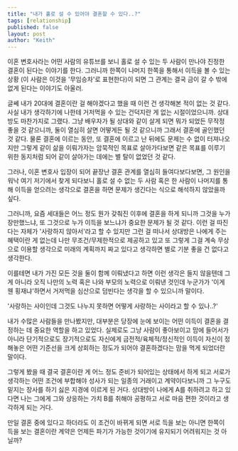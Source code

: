```yaml
---
title: "내가 홀로 설 수 있어야 결혼할 수 있다..?"
tags: [relationship]
published: false
layout: post
author: "Keith"
---
```


이혼 변호사라는 어떤 사람의 유튜브를 보니 홀로 설 수 있는 두 사람이 만나야 진정한 결혼이 된다는 이야기를 한다. 그러니까 한쪽이 나머지 한쪽을 통해서 이득을 볼 수 있는 상황 (이 사람은 이것을 '무임승차'로 표현한다)이 되면 그 관계는 결국 금이 갈 수 밖에 없게 된다는 이야기도 아울러.

글쎄 내가 20대에 결혼이란 걸 해야겠다고 했을 때 이런 건 생각해본 적이 없는 것 같다. 사실 내가 생각하기에 나한테 거저먹을 수 있는 건덕지란 게 없는 시절이었으니까. 상대방도 마찬가지로 그랬다. 그냥 배우자가 될 상대와 같이 살게 되면 뭐가 되었든 무작정 좋을 것 같으니까, 둘이 열심히 살면 어떻게든 될 것 같으니까 그래서 결혼에 골인했던 것 같다. 물론 결혼에 이르는 동안, 또 결혼에 이르고 난 뒤에도 문제는 수 없이 터져나오지만 그렇게 같이 삶을 이뤄가자는 암묵적인 목표로 살아가다보면 같은 목표를 이루기 위한 동지처럼 되어 같이 살아가는 데에는 별 탈이 없었던 것 같다.

그러나, 이혼 변호사 입장이 되어 끝장난 결혼 관계를 열심히 들여다보다보면, 그 원인을 워낙 여기 저기에서 찾게 되다보니 홀로 설 수 없는 두 사람 혹은 한 사람이 나머지를 통해 이득을 얻으려는 생각으로 결혼을 하면 문제가 생긴다는 식으로 해석하지 않았을까 싶다. 

그러니까, 요즘 세대들은 어느 정도 뭔가 갖춰진 이후에 결혼을 하게 되니까 그것을 누가 장만했느냐, 또 그것으로 누가 이득을 보느냐가 중요한 문제가 될 것 같다. 이런 걸 따진다는 자체가 '사랑하지 않아서'라고 할 수 있지만 그런 걸 떠나서 상대방은 나에게 주는 혜택이란 게 없는데 나만 무조건/무제한적으로 제공하고 있고 또 그렇게 그걸 계속 무상으로 이용할 생각으로 미래의 계획까지 짜고 있다고 생각하면 별로 기분 좋을 건 없다고 생각한다. 

이를테면 내가 가진 모든 것을 둘이 함께 이뤄냈다고 하면 이런 생각은 들지 않을텐데 그게 아니라 오직 나만의 노력 혹은 나와 부모의 노력으로 이뤄낸 것인데 누군가가 '이게 웬 횡재냐'하면서 거저먹을 심산으로 덤빈다는 생각을 할 수 있으니까 말이다. 

'사랑하는 사이인데 그것도 나누지 못하면 어떻게 사랑하는 사이라고 할 수 있나..?'

내가 수많은 사람들을 만나봤지만, 대부분은 당장에 눈에 보이는 어떤 이득이 결혼을 결정하는 데 중요한 역할을 하고 있었다. 실제로도 그냥 사람이 좋아보이고 맘에 들어서가 아니라 단기적으로도 장기적으로도 자신에게 금전적/육체적/정신적인 이득이 자신이 정해놓은 어떤 기준선을 크게 상회하는 정도가 되어야 결혼하겠다는 맘을 먹게 되었더란 말이다.

그렇게 봤을 때 결국 결혼이란 게 어느 정도 준비가 되어있는 상태에서 하게 되고 서로가 생각하는 어떤 조건에 부합해야 성사가 되는 일종의 거래이고 계약이다보니까 그 누구도 밑지는 장사를 하기 싫은 지경에 이르게 된 거다. 상대방이 나에게 A를 취하려고 하고 있다면 나는 그에게 그와 상응하는 가치 B를 취해야 공평하고 서로 마음 편한 것이라고 생각하게 되는 거다.

만일 결혼 중에 있다고 하더라도 이 조건이 바뀌게 되면 서로 득을 보는 아니면 한쪽이 득을 보는 결혼이란 계약은 언제든 파기가 가능한 것이기에 유지되기 어려워지는 것 아닐까? 
